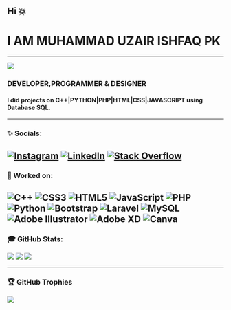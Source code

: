 ## Hi :boom: <br>
# I AM MUHAMMAD UZAIR ISHFAQ PK
---
[![](https://visitcount.itsvg.in/api?id=UzairIshfaq1234&icon=2&color=1)](https://visitcount.itsvg.in)<br>
### DEVELOPER,PROGRAMMER & DESIGNER <br>
#### I did projects on C++|PYTHON|PHP|HTML|CSS|JAVASCRIPT using Database SQL.<br>
---
### :sparkles: Socials:
[![Instagram](https://img.shields.io/badge/Instagram-%23E4405F.svg?logo=Instagram&logoColor=white)](https://instagram.com/https://www.instagram.com/uzi_the_dark_coder/) [![LinkedIn](https://img.shields.io/badge/LinkedIn-%230077B5.svg?logo=linkedin&logoColor=white)](https://linkedin.com/in/https://www.linkedin.com/in/muhammad-uzair-7a71101a9/) [![Stack Overflow](https://img.shields.io/badge/-Stackoverflow-FE7A16?logo=stack-overflow&logoColor=white)](https://stackoverflow.com/users/https://stackoverflow.com/users/17992104/dark-coderz) 
---
### :rocket: Worked on:
![C++](https://img.shields.io/badge/c++-%2300599C.svg?style=for-the-badge&logo=c%2B%2B&logoColor=white) ![CSS3](https://img.shields.io/badge/css3-%231572B6.svg?style=for-the-badge&logo=css3&logoColor=white) ![HTML5](https://img.shields.io/badge/html5-%23E34F26.svg?style=for-the-badge&logo=html5&logoColor=white) ![JavaScript](https://img.shields.io/badge/javascript-%23323330.svg?style=for-the-badge&logo=javascript&logoColor=%23F7DF1E) ![PHP](https://img.shields.io/badge/php-%23777BB4.svg?style=for-the-badge&logo=php&logoColor=white) ![Python](https://img.shields.io/badge/python-3670A0?style=for-the-badge&logo=python&logoColor=ffdd54) ![Bootstrap](https://img.shields.io/badge/bootstrap-%23563D7C.svg?style=for-the-badge&logo=bootstrap&logoColor=white) ![Laravel](https://img.shields.io/badge/laravel-%23FF2D20.svg?style=for-the-badge&logo=laravel&logoColor=white) ![MySQL](https://img.shields.io/badge/mysql-%2300f.svg?style=for-the-badge&logo=mysql&logoColor=white) ![Adobe Illustrator](https://img.shields.io/badge/adobeillustrator-%23FF9A00.svg?style=for-the-badge&logo=adobeillustrator&logoColor=white) ![Adobe XD](https://img.shields.io/badge/Adobe%20XD-470137?style=for-the-badge&logo=Adobe%20XD&logoColor=#FF61F6) ![Canva](https://img.shields.io/badge/Canva-%2300C4CC.svg?style=for-the-badge&logo=Canva&logoColor=white)
---
### :mortar_board: GitHub Stats:
![](https://github-readme-stats.vercel.app/api?username=UzairIshfaq1234&theme=react&hide_border=true&include_all_commits=true&count_private=false)
![](https://github-readme-streak-stats.herokuapp.com/?user=UzairIshfaq1234&theme=react&hide_border=true)
![](https://github-readme-stats.vercel.app/api/top-langs/?username=UzairIshfaq1234&theme=react&hide_border=true&include_all_commits=true&count_private=false&layout=compact)

---
### 🏆 GitHub Trophies
![](https://github-profile-trophy.vercel.app/?username=UzairIshfaq1234&theme=discord&no-frame=true&no-bg=true&margin-w=4)






